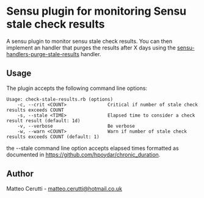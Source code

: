 # Sensu plugin for monitoring Sensu stale check results

A sensu plugin to monitor sensu stale check results. You can then implement an handler that purges
the results after X days using the [sensu-handlers-purge-stale-results](http://github.com/m4ce/sensu-handlers-purge-stale-results) handler.

## Usage

The plugin accepts the following command line options:

```
Usage: check-stale-results.rb (options)
    -c, --crit <COUNT>               Critical if number of stale check results exceeds COUNT
    -s, --stale <TIME>               Elapsed time to consider a check result result (default: 1d)
    -v, --verbose                    Be verbose
    -w, --warn <COUNT>               Warn if number of stale check results exceeds COUNT (default: 1)
```

the --stale command line option accepts elapsed times formatted as documented in https://github.com/hpoydar/chronic_duration.

## Author
Matteo Cerutti - <matteo.cerutti@hotmail.co.uk>
